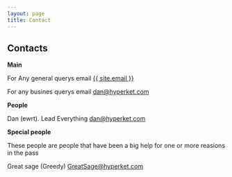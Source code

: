 ```yaml
---
layout: page
title: Contact
---
```

<div class="col-lg-12 text-center">
	<h2 class="section-heading text-uppercase">Contacts</h2>
</div>


**Main**

For Any general querys email <a href="mailto:{{ site.email }}">{{ site.email }}</a>

For any busines querys email <a href="mailto:dan@hyperket.com">dan@hyperket.com</a>

**People**

Dan (ewrt). Lead Everything <a href="mailto:dan@hyperket.com">dan@hyperket.com</a>

**Special people**

These people are people that have been a big help for one or more reasions in the pass

Great sage (Greedy) <a href="mailto:GreatSage@hyperket.com">GreatSage@hyperket.com</a>
